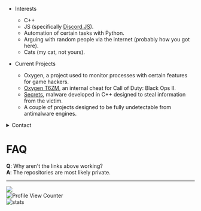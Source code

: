 * Interests
  * C++
  * JS (specifically [Discord.JS](https://github.com/discordjs/discord.js)).
  * Automation of certain tasks with Python.
  * Arguing with random people via the internet (probably how you got here).
  * Cats (my cat, not yours).

* Current Projects
  * Oxygen, a project used to monitor processes with certain features for game hackers.
  * [Oxygen T6ZM](https://github.com/coital/oxygen-t6zm), an internal cheat for Call of Duty: Black Ops II.
  * [Secrets](https://github.com/coital/secrets), malware developed in C++ designed to steal information from the victim.
  * A couple of projects designed to be fully undetectable from antimalware engines.


<details close><summary>Contact</summary>
  <h4>Discord ID: 912846314138632192</h4>
  <h4>Use https://discord.id/ for profile information.</h4>
</details>


# FAQ
**Q**: Why aren't the links above working?  
**A**: The repositories are most likely private.

---
![](https://i.imgur.com/lW7ukhX.png)  
![Profile View Counter](https://komarev.com/ghpvc/?username=coital)    
![stats](https://github-readme-stats.vercel.app/api/top-langs/?username=coital&theme=blue-green)   

